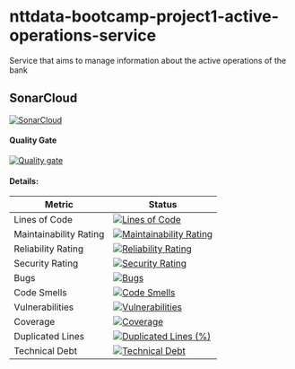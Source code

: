 # nttdata-bootcamp-project1-active-operations-service
Service that aims to manage information about the active operations of the bank

## SonarCloud

[![SonarCloud](https://sonarcloud.io/images/project_badges/sonarcloud-white.svg)](https://sonarcloud.io/summary/new_code?id=AdrianCAmes_nttdata-bootcamp-project1-active-operations-service)

#### Quality Gate

[![Quality gate](https://sonarcloud.io/api/project_badges/quality_gate?project=AdrianCAmes_nttdata-bootcamp-project1-active-operations-service)](https://sonarcloud.io/summary/new_code?id=AdrianCAmes_nttdata-bootcamp-project1-active-operations-service)

#### Details:

| Metric                 | Status                                                                                                                                                                                                                                                                                         |
|------------------------|------------------------------------------------------------------------------------------------------------------------------------------------------------------------------------------------------------------------------------------------------------------------------------------------|
| Lines of Code          | [![Lines of Code](https://sonarcloud.io/api/project_badges/measure?project=AdrianCAmes_nttdata-bootcamp-project1-active-operations-service&metric=ncloc)](https://sonarcloud.io/summary/new_code?id=AdrianCAmes_nttdata-bootcamp-project1-active-operations-service)                           |
| Maintainability Rating | [![Maintainability Rating](https://sonarcloud.io/api/project_badges/measure?project=AdrianCAmes_nttdata-bootcamp-project1-active-operations-service&metric=sqale_rating)](https://sonarcloud.io/summary/new_code?id=AdrianCAmes_nttdata-bootcamp-project1-active-operations-service)           |
| Reliability Rating     | [![Reliability Rating](https://sonarcloud.io/api/project_badges/measure?project=AdrianCAmes_nttdata-bootcamp-project1-active-operations-service&metric=reliability_rating)](https://sonarcloud.io/summary/new_code?id=AdrianCAmes_nttdata-bootcamp-project1-active-operations-service)         |
| Security Rating        | [![Security Rating](https://sonarcloud.io/api/project_badges/measure?project=AdrianCAmes_nttdata-bootcamp-project1-active-operations-service&metric=security_rating)](https://sonarcloud.io/summary/new_code?id=AdrianCAmes_nttdata-bootcamp-project1-active-operations-service)               |
| Bugs                   | [![Bugs](https://sonarcloud.io/api/project_badges/measure?project=AdrianCAmes_nttdata-bootcamp-project1-active-operations-service&metric=bugs)](https://sonarcloud.io/summary/new_code?id=AdrianCAmes_nttdata-bootcamp-project1-active-operations-service)                                     |
| Code Smells            | [![Code Smells](https://sonarcloud.io/api/project_badges/measure?project=AdrianCAmes_nttdata-bootcamp-project1-active-operations-service&metric=code_smells)](https://sonarcloud.io/summary/new_code?id=AdrianCAmes_nttdata-bootcamp-project1-active-operations-service)                       |
| Vulnerabilities        | [![Vulnerabilities](https://sonarcloud.io/api/project_badges/measure?project=AdrianCAmes_nttdata-bootcamp-project1-active-operations-service&metric=vulnerabilities)](https://sonarcloud.io/summary/new_code?id=AdrianCAmes_nttdata-bootcamp-project1-active-operations-service)               |
| Coverage               | [![Coverage](https://sonarcloud.io/api/project_badges/measure?project=AdrianCAmes_nttdata-bootcamp-project1-active-operations-service&metric=coverage)](https://sonarcloud.io/summary/new_code?id=AdrianCAmes_nttdata-bootcamp-project1-active-operations-service)                             |
| Duplicated Lines       | [![Duplicated Lines (%)](https://sonarcloud.io/api/project_badges/measure?project=AdrianCAmes_nttdata-bootcamp-project1-active-operations-service&metric=duplicated_lines_density)](https://sonarcloud.io/summary/new_code?id=AdrianCAmes_nttdata-bootcamp-project1-active-operations-service) |
| Technical Debt         | [![Technical Debt](https://sonarcloud.io/api/project_badges/measure?project=AdrianCAmes_nttdata-bootcamp-project1-active-operations-service&metric=sqale_index)](https://sonarcloud.io/summary/new_code?id=AdrianCAmes_nttdata-bootcamp-project1-active-operations-service)                    |
